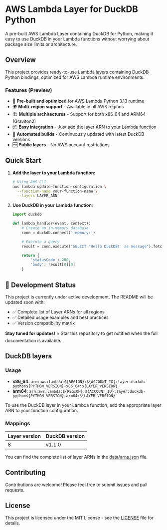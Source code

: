 # AWS Lambda Layer for DuckDB Python

A pre-built AWS Lambda Layer containing DuckDB for Python, making it easy to use DuckDB in your Lambda functions without worrying about package size limits or architecture.

## Overview

This project provides ready-to-use Lambda layers containing DuckDB Python bindings, optimized for AWS Lambda runtime environments.

### Features (Preview)

- 🚀 **Pre-built and optimized** for AWS Lambda Python 3.13 runtime
- 🌍 **Multi-region support** - Available in all AWS regions
- 🏗️ **Multiple architectures** - Support for both x86_64 and ARM64 (Graviton2)
- 📦 **Easy integration** - Just add the layer ARN to your Lambda function
- 🔄 **Automated builds** - Continuously updated with latest DuckDB versions
- 🆓 **Public layers** - No AWS account restrictions

## Quick Start

1. **Add the layer to your Lambda function:**

   ```bash
   # Using AWS CLI
   aws lambda update-function-configuration \
     --function-name your-function-name \
     --layers LAYER_ARN
   ```

2. **Use DuckDB in your Lambda function:**

   ```python
   import duckdb

   def lambda_handler(event, context):
       # Create an in-memory database
       conn = duckdb.connect(':memory:')

       # Execute a query
       result = conn.execute("SELECT 'Hello DuckDB!' as message").fetchall()

       return {
           'statusCode': 200,
           'body': result[0][0]
       }
   ```

## 🚧 Development Status

This project is currently under active development. The README will be updated soon with:

- ✅ Complete list of Layer ARNs for all regions
- ✅ Detailed usage examples and best practices
- ✅ Version compatibility matrix

**Stay tuned for updates!** ⭐ Star this repository to get notified when the full documentation is available.

## DuckDB layers

### Usage

- **x86_64**: `arn:aws:lambda:${REGION}:${ACCOUNT_ID}:layer:duckdb-python${PYTHON_VERSION}-x86_64:${LAYER_VERSION}`
- **arm64**: `arn:aws:lambda:${REGION}:${ACCOUNT_ID}:layer:duckdb-python${PYTHON_VERSION}-arm64:${LAYER_VERSION}`

To use the DuckDB layer in your Lambda function, add the appropriate layer ARN to your function configuration.

### Mappings

<!-- MAPPINGS-LIST:START -->
| Layer version | DuckDB version |
| ------------- | -------------- |
| 8 | v1.1.0 |
<!-- MAPPINGS-LIST:END -->

You can find the complete list of layer ARNs in the [data/arns.json](data/arns.json) file.

## Contributing

Contributions are welcome! Please feel free to submit issues and pull requests.

## License

This project is licensed under the MIT License - see the [LICENSE](LICENSE) file for details.
